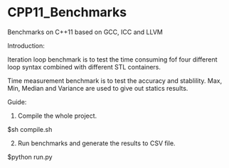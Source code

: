 CPP11_Benchmarks
================

Benchmarks on C++11 based on GCC, ICC and LLVM

Introduction:

Iteration loop benchmark is to test the time consuming fof four different loop syntax combined with different STL containers.

Time measurement benchmark is to test the accuracy and stablility. Max, Min, Median and Variance are used to give out statics results.

Guide:

1. Compile the whole project.

$sh compile.sh

2. Run benchmarks and generate the results to CSV file.

$python run.py
